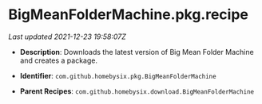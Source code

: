 # BigMeanFolderMachine.pkg.recipe

_Last updated 2021-12-23 19:58:07Z_

- **Description**: Downloads the latest version of Big Mean Folder Machine and creates a package.

- **Identifier**: `com.github.homebysix.pkg.BigMeanFolderMachine`

- **Parent Recipes**: `com.github.homebysix.download.BigMeanFolderMachine`
